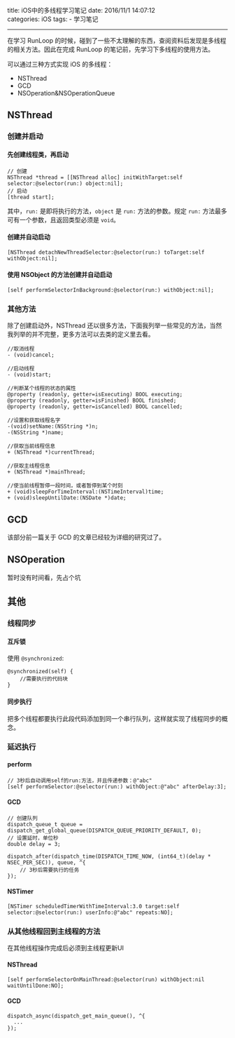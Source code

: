 title: iOS中的多线程学习笔记
date: 2016/11/1 14:07:12  
categories: iOS
tags: 
	- 学习笔记

---

在学习 RunLoop 的时候，碰到了一些不太理解的东西，查阅资料后发现是多线程的相关方法。因此在完成 RunLoop 的笔记前，先学习下多线程的使用方法。
<!--more-->

可以通过三种方式实现 iOS 的多线程：
- NSThread
- GCD
- NSOperation&NSOperationQueue

## NSThread
### 创建并启动
#### 先创建线程类，再启动

```objc
// 创建
NSThread *thread = [[NSThread alloc] initWithTarget:self selector:@selector(run:) object:nil];
// 启动
[thread start];
```

其中，`run:` 是即将执行的方法，`object` 是 `run:` 方法的参数。规定 `run:` 方法最多可有一个参数，且返回类型必须是 `void`。

#### 创建并自动启动

```objc
[NSThread detachNewThreadSelector:@selector(run:) toTarget:self withObject:nil];
```

#### 使用 NSObject 的方法创建并自动启动

```objc
[self performSelectorInBackground:@selector(run:) withObject:nil];
```

### 其他方法
除了创建启动外，NSThread 还以很多方法，下面我列举一些常见的方法，当然我列举的并不完整，更多方法可以去类的定义里去看。

```objc
//取消线程
- (void)cancel;

//启动线程
- (void)start;

//判断某个线程的状态的属性
@property (readonly, getter=isExecuting) BOOL executing;
@property (readonly, getter=isFinished) BOOL finished;
@property (readonly, getter=isCancelled) BOOL cancelled;

//设置和获取线程名字
-(void)setName:(NSString *)n;
-(NSString *)name;

//获取当前线程信息
+ (NSThread *)currentThread;

//获取主线程信息
+ (NSThread *)mainThread;

//使当前线程暂停一段时间，或者暂停到某个时刻
+ (void)sleepForTimeInterval:(NSTimeInterval)time;
+ (void)sleepUntilDate:(NSDate *)date;
```

## GCD
该部分前一篇关于 GCD 的文章已经较为详细的研究过了。

## NSOperation
暂时没有时间看，先占个坑

## 其他
### 线程同步
#### 互斥锁
使用 `@synchronized`:

```objc
@synchronized(self) {
    //需要执行的代码块
}
```

#### 同步执行
把多个线程都要执行此段代码添加到同一个串行队列，这样就实现了线程同步的概念。

### 延迟执行
#### perform

```objc
// 3秒后自动调用self的run:方法，并且传递参数：@"abc"
[self performSelector:@selector(run:) withObject:@"abc" afterDelay:3];
```

#### GCD

```objc
// 创建队列
dispatch_queue_t queue = dispatch_get_global_queue(DISPATCH_QUEUE_PRIORITY_DEFAULT, 0);
// 设置延时，单位秒
double delay = 3; 

dispatch_after(dispatch_time(DISPATCH_TIME_NOW, (int64_t)(delay * NSEC_PER_SEC)), queue, ^{
    // 3秒后需要执行的任务
});
```

#### NSTimer

```objc
[NSTimer scheduledTimerWithTimeInterval:3.0 target:self selector:@selector(run:) userInfo:@"abc" repeats:NO];
```

### 从其他线程回到主线程的方法
在其他线程操作完成后必须到主线程更新UI

#### NSThread

```objc
[self performSelectorOnMainThread:@selector(run) withObject:nil waitUntilDone:NO];
```

#### GCD

```objc
dispatch_async(dispatch_get_main_queue(), ^{
  ...
});
```





